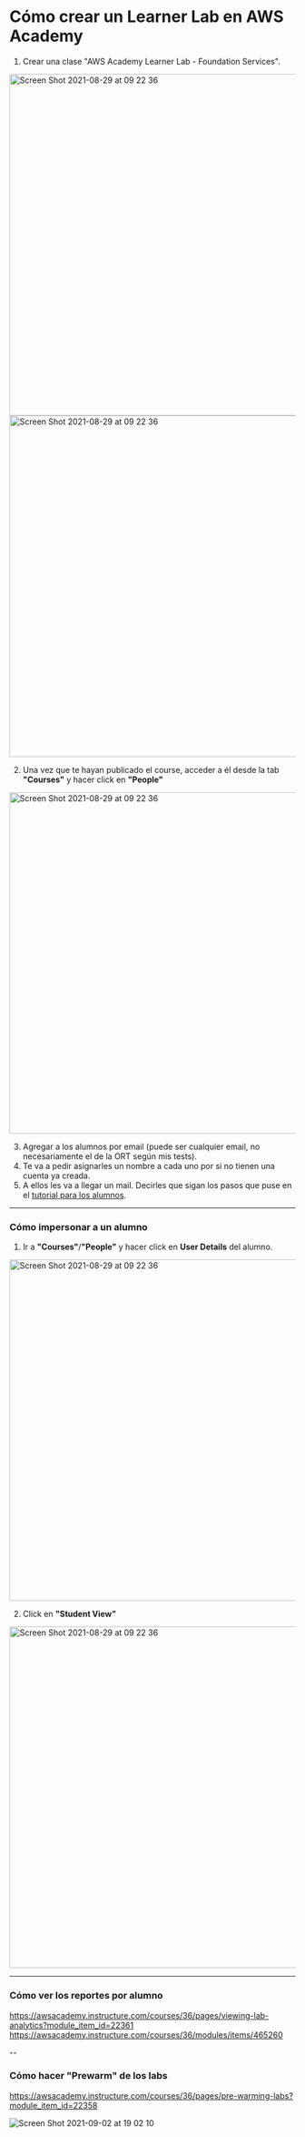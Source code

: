 # Cómo crear un Learner Lab en AWS Academy

1. Crear una clase "AWS Academy Learner Lab - Foundation Services". 
<img width="600" alt="Screen Shot 2021-08-29 at 09 22 36" src="https://user-images.githubusercontent.com/17788257/131234597-21c88e6d-670a-4e92-819b-d86c9ab4c811.png">

<img width="600" alt="Screen Shot 2021-08-29 at 09 22 36" src="https://user-images.githubusercontent.com/17788257/131234606-ecaa9a42-b309-44b8-8fbf-483b606965eb.png">

2. Una vez que te hayan publicado el course, acceder a él desde la tab **"Courses"** y hacer click en **"People"**

<img width="600" alt="Screen Shot 2021-08-29 at 09 22 36" src="https://user-images.githubusercontent.com/17788257/131234639-26cba16d-692f-45e7-9a60-140dab338f5e.png">
 
3. Agregar a los alumnos por email (puede ser cualquier email, no necesariamente el de la ORT según mis tests). 
4. Te va a pedir asignarles un nombre a cada uno por si no tienen una cuenta ya creada. 
5. A ellos les va a llegar un mail. Decirles que sigan los pasos que puse en el [tutorial para los alumnos](https://github.com/letiesperon/ASP-tutorials/blob/main/AWS/README.md). 

---

### Cómo impersonar a un alumno

1. Ir a **"Courses"**/**"People"** y hacer click en **User Details** del alumno. 
<img width="600" alt="Screen Shot 2021-08-29 at 09 22 36" src="https://user-images.githubusercontent.com/17788257/131250104-aadba18d-f39d-4e68-bef2-67ebb3bd9f90.png">

2. Click en **"Student View"**
<img width="600" alt="Screen Shot 2021-08-29 at 09 22 36" src="https://user-images.githubusercontent.com/17788257/131250130-3a7b6e4f-99b8-4f26-8b4f-456f3f6dde19.png">

---

### Cómo ver los reportes por alumno 

https://awsacademy.instructure.com/courses/36/pages/viewing-lab-analytics?module_item_id=22361
https://awsacademy.instructure.com/courses/36/modules/items/465260

--

### Cómo hacer "Prewarm" de los labs

https://awsacademy.instructure.com/courses/36/pages/pre-warming-labs?module_item_id=22358

![Screen Shot 2021-09-02 at 19 02 10](https://user-images.githubusercontent.com/17788257/131922092-94c5dcfc-8ac7-49bb-aa39-649122831c35.png)

